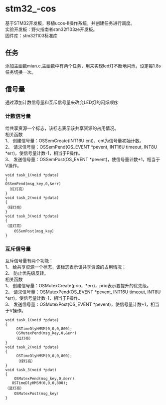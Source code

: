 # stm32_-cos
基于STM32开发板，移植ucos-II操作系统，并创建任务进行调度。  
实验开发板：野火指南者stm32f103ze开发板。  
固件库：stm32f103标准库  
## 任务
添加主函数mian.c,主函数中有两个任务，用来实现led灯不断地闪烁，设定每1.8s任务切换一次。
## 信号量
通过添加计数信号量和互斥信号量来改变LED灯的闪烁顺序
### 计数信号量
给共享资源一个标志，该标志表示该共享资源的占用情况。  
相关函数  
1、	创建信号量：OSSemCreate(INT16U cnt)，cnt为信号量初始计数。  
2、	请求信号量：OSSemPend(OS_EVENT *pevent, INT16U timeout, INT8U *err)，使信号量计数-1，相当于P操作。  
3、	发送信号量：OSSemPost(OS_EVENT *pevent)，使信号量计数+1，相当于V操作。  
```
void task_1(void *pdata)
{	 
OSSemPend(msg_key,0,&err)
 （红灯亮）
}
void task_2(void *pdata)
{	 
（绿灯亮）	
}
void task_3(void *pdata)
{	 
（蓝灯亮）
    OSSemPost(msg_key）	   
}
```
### 互斥信号量
互斥信号量有两个功能：  
1、	给共享资源一个标志，该标志表示该共享资源的占用情况；  
2、	防止优先级反转。  
相关函数  
1、	创建信号量：OSMutexCreate(prio，*err)，prio表示要提升的优先级。  
2、	请求信号量：OSMutexPend(OS_EVENT *pevent, INT16U timeout, INT8U *err)，使信号量计数-1，相当于P操作。  
3、	发送信号量：OSMutexPost(OS_EVENT *pevent)，使信号量计数+1，相当于V操作。  
```
void task_1(void *pdata)
{	 
     OSTimeDlyHMSM(0,0,0,800);
     OSMutexPend(msg_key,0,&err)
    （红灯亮）
}
void task_2(void *pdata)
{	
     OSTimeDlyHMSM(0,0,0,800);
     （绿灯亮）	
}
void task_3(void *pdat)
{	
    OSMutexPend(msg_key,0,&err)
   OSTimeDlyHMSM(0,0,0,800);
（蓝灯亮）
    OSMutexPost(msg_key）
}

```
